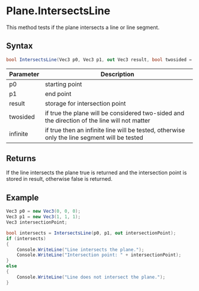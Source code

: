 # Plane.IntersectsLine

This method tests if the plane intersects a line or line segment.

## Syntax

```csharp
bool IntersectsLine(Vec3 p0, Vec3 p1, out Vec3 result, bool twosided = false, bool infinite = false)
```

| Parameter | Description |
|---|---|
| p0 | starting point |
| p1 | end point |
| result | storage for intersection point |
| twosided | if true the plane will be considered two-sided and the direction of the line will not matter |
| infinite | if true then an infinite line will be tested, otherwise only the line segment will be tested |

## Returns

If the line intersects the plane true is returned and the intersection point is stored in result, otherwise false is returned.

## Example

```csharp
Vec3 p0 = new Vec3(0, 0, 0);
Vec3 p1 = new Vec3(1, 1, 1);
Vec3 intersectionPoint;

bool intersects = IntersectsLine(p0, p1, out intersectionPoint);
if (intersects)
{
    Console.WriteLine("Line intersects the plane.");
    Console.WriteLine("Intersection point: " + intersectionPoint);
}
else
{
    Console.WriteLine("Line does not intersect the plane.");
}
```